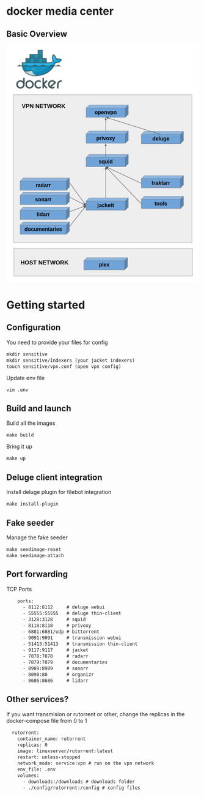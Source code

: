 # docker media center

## Basic Overview

![Alt text](/doc/image/overview.png?raw=true "Overview")

# Getting started

## Configuration
You need to provide your files for config
```
mkdir sensitive
mkdir sensitive/Indexers (your jacket indexers)
touch sensitive/vpn.conf (open vpn config)
```

Update env file
```
vim .env
```

## Build and launch
Build all the images
```
make build
```

Bring it up
```
make up
```

## Deluge client integration
Install deluge plugin for filebot integration
```
make install-plugin
```

## Fake seeder
Manage the fake seeder
```
make seedimage-reset
make seedimage-attach
```

## Port forwarding
TCP Ports
```
    ports:
      - 8112:8112     # deluge webui 
      - 55555:55555   # deluge thin-client
      - 3128:3128     # squid
      - 8118:8118     # privoxy
      - 6881:6881/udp # bittorrent
      - 9091:9091     # transmission webui 
      - 51413:51413   # transmission thin-client
      - 9117:9117     # jacket
      - 7878:7878     # radarr
      - 7879:7879     # documentaries
      - 8989:8989     # sonarr
      - 8090:80       # organizr
      - 8686:8686     # lidarr
```

## Other services?
If you want transmision or rutorrent or other, change the replicas in the docker-compose file from 0 to 1
```
  rutorrent:
    container_name: rutorrent
    replicas: 0
    image: linuxserver/rutorrent:latest
    restart: unless-stopped
    network_mode: service:vpn # run on the vpn network
    env_file: .env
    volumes:
      - downloads:/downloads # downloads folder
      - ./config/rutorrent:/config # config files
```
